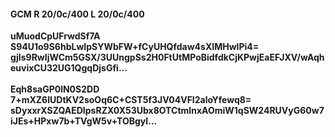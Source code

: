 #### GCM R 20/0c/400 L 20/0c/400
**uMuodCpUFrwdSf7A**<br/>**S94U1o9S6hbLwIpSYWbFW+fCyUHQfdaw4sXIMHwlPi4=**<br/>**gjIs9RwIjWCm5GSX/3UUngpSs2H0FtUtMPoBidfdkCjKPwjEaEFJXV/wAqheuvixCU32UG1QgqDjsGfi...**<br/><br/>
**Eqh8saGP0lN0S2DD**<br/>**7+mXZ6IUDtKV2soOq6C+CST5f3JV04VFI2aloYfewq8=**<br/>**sDyxxrXSZQAEDIpsRZX0X53Ubx8OTCtmInxAOmiW1qSW24RUVyG60w7iJEs+HPxw7b+TVgW5v+TOBgyI...**